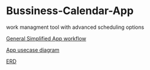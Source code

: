 # Bussiness-Calendar-App
work managment tool with advanced scheduling options

[General Simplified App workflow](https://www.canva.com/design/DAGQLKZsTjs/U2sA5dh_sBxa2OwpZh9FsA/edit?utm_content=DAGQLKZsTjs&utm_campaign=designshare&utm_medium=link2&utm_source=sharebutton)

[App usecase diagram](https://www.canva.com/design/DAGRBH0V-UY/ADPbt9IkYdTFXH5-MF7Kbw/edit?utm_content=DAGRBH0V-UY&utm_campaign=designshare&utm_medium=link2&utm_source=sharebutton)

[ERD](https://lucid.app/lucidchart/b83cb36d-bc1b-49ef-b2c9-03fd5b58f4be/edit?viewport_loc=-2269%2C-1290%2C4999%2C2412%2C0_0&invitationId=inv_b43e5755-23ef-4370-85a5-d8480a3b5ef5)

